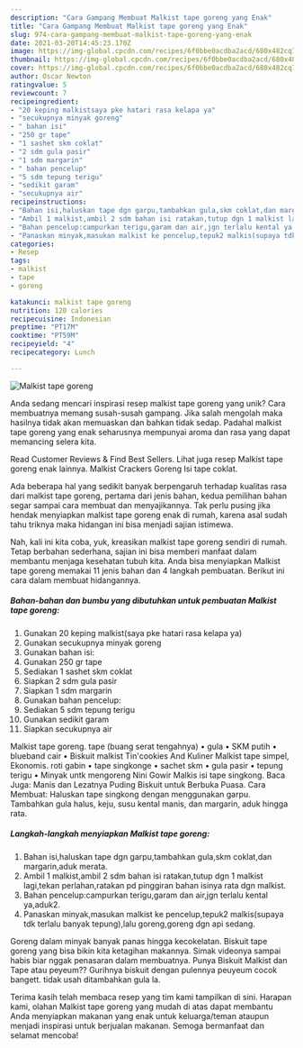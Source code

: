 ```yaml
---
description: "Cara Gampang Membuat Malkist tape goreng yang Enak"
title: "Cara Gampang Membuat Malkist tape goreng yang Enak"
slug: 974-cara-gampang-membuat-malkist-tape-goreng-yang-enak
date: 2021-03-20T14:45:23.170Z
image: https://img-global.cpcdn.com/recipes/6f0bbe0acdba2acd/680x482cq70/malkist-tape-goreng-foto-resep-utama.jpg
thumbnail: https://img-global.cpcdn.com/recipes/6f0bbe0acdba2acd/680x482cq70/malkist-tape-goreng-foto-resep-utama.jpg
cover: https://img-global.cpcdn.com/recipes/6f0bbe0acdba2acd/680x482cq70/malkist-tape-goreng-foto-resep-utama.jpg
author: Oscar Newton
ratingvalue: 5
reviewcount: 7
recipeingredient:
- "20 keping malkistsaya pke hatari rasa kelapa ya"
- "secukupnya minyak goreng"
- " bahan isi"
- "250 gr tape"
- "1 sashet skm coklat"
- "2 sdm gula pasir"
- "1 sdm margarin"
- " bahan pencelup"
- "5 sdm tepung terigu"
- "sedikit garam"
- "secukupnya air"
recipeinstructions:
- "Bahan isi,haluskan tape dgn garpu,tambahkan gula,skm coklat,dan margarin,aduk merata."
- "Ambil 1 malkist,ambil 2 sdm bahan isi ratakan,tutup dgn 1 malkist lagi,tekan perlahan,ratakan pd pinggiran bahan isinya rata dgn malkist."
- "Bahan pencelup:campurkan terigu,garam dan air,jgn terlalu kental ya,aduk2."
- "Panaskan minyak,masukan malkist ke pencelup,tepuk2 malkis(supaya tdk terlalu banyak tepung),lalu goreng,goreng dgn api sedang."
categories:
- Resep
tags:
- malkist
- tape
- goreng

katakunci: malkist tape goreng 
nutrition: 120 calories
recipecuisine: Indonesian
preptime: "PT17M"
cooktime: "PT59M"
recipeyield: "4"
recipecategory: Lunch

---
```



![Malkist tape goreng](https://img-global.cpcdn.com/recipes/6f0bbe0acdba2acd/680x482cq70/malkist-tape-goreng-foto-resep-utama.jpg)

Anda sedang mencari inspirasi resep malkist tape goreng yang unik? Cara membuatnya memang susah-susah gampang. Jika salah mengolah maka hasilnya tidak akan memuaskan dan bahkan tidak sedap. Padahal malkist tape goreng yang enak seharusnya mempunyai aroma dan rasa yang dapat memancing selera kita.

Read Customer Reviews &amp; Find Best Sellers. Lihat juga resep Malkist tape goreng enak lainnya. Malkist Crackers Goreng Isi tape coklat.

Ada beberapa hal yang sedikit banyak berpengaruh terhadap kualitas rasa dari malkist tape goreng, pertama dari jenis bahan, kedua pemilihan bahan segar sampai cara membuat dan menyajikannya. Tak perlu pusing jika hendak menyiapkan malkist tape goreng enak di rumah, karena asal sudah tahu triknya maka hidangan ini bisa menjadi sajian istimewa.


Nah, kali ini kita coba, yuk, kreasikan malkist tape goreng sendiri di rumah. Tetap berbahan sederhana, sajian ini bisa memberi manfaat dalam membantu menjaga kesehatan tubuh kita. Anda bisa menyiapkan Malkist tape goreng memakai 11 jenis bahan dan 4 langkah pembuatan. Berikut ini cara dalam membuat hidangannya.

<!--inarticleads1-->

##### Bahan-bahan dan bumbu yang dibutuhkan untuk pembuatan Malkist tape goreng:

1. Gunakan 20 keping malkist(saya pke hatari rasa kelapa ya)
1. Gunakan secukupnya minyak goreng
1. Gunakan  bahan isi:
1. Gunakan 250 gr tape
1. Sediakan 1 sashet skm coklat
1. Siapkan 2 sdm gula pasir
1. Siapkan 1 sdm margarin
1. Gunakan  bahan pencelup:
1. Sediakan 5 sdm tepung terigu
1. Gunakan sedikit garam
1. Siapkan secukupnya air


Malkist tape goreng. tape (buang serat tengahnya) • gula • SKM putih • blueband cair • Biskuit malkist Tin&#39;cookies And Kuliner Malkist tape simpel, Ekonomis. roti gabin • tape singkonge • sachet skm • gula pasir • tepung terigu • Minyak untk mengoreng Nini Gowir Malkis isi tape singkong. Baca Juga: Manis dan Lezatnya Puding Biskuit untuk Berbuka Puasa. Cara Membuat: Haluskan tape singkong dengan menggunakan garpu. Tambahkan gula halus, keju, susu kental manis, dan margarin, aduk hingga rata. 

<!--inarticleads2-->

##### Langkah-langkah menyiapkan Malkist tape goreng:

1. Bahan isi,haluskan tape dgn garpu,tambahkan gula,skm coklat,dan margarin,aduk merata.
1. Ambil 1 malkist,ambil 2 sdm bahan isi ratakan,tutup dgn 1 malkist lagi,tekan perlahan,ratakan pd pinggiran bahan isinya rata dgn malkist.
1. Bahan pencelup:campurkan terigu,garam dan air,jgn terlalu kental ya,aduk2.
1. Panaskan minyak,masukan malkist ke pencelup,tepuk2 malkis(supaya tdk terlalu banyak tepung),lalu goreng,goreng dgn api sedang.


Goreng dalam minyak banyak panas hingga kecokelatan. Biskuit tape goreng yang bisa bikin kita ketagihan makannya. Simak videonya sampai habis biar nggak penasaran dalam membuatnya. Punya Biskuit Malkist dan Tape atau peyeum?? Gurihnya biskuit dengan pulennya peuyeum cocok bangett. tidak usah ditambahkan gula la. 

Terima kasih telah membaca resep yang tim kami tampilkan di sini. Harapan kami, olahan Malkist tape goreng yang mudah di atas dapat membantu Anda menyiapkan makanan yang enak untuk keluarga/teman ataupun menjadi inspirasi untuk berjualan makanan. Semoga bermanfaat dan selamat mencoba!
